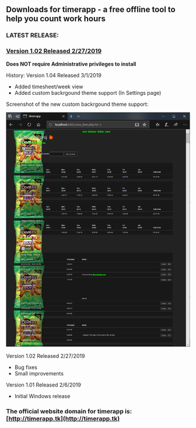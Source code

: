 ## Downloads for timerapp - a free offline tool to help you count work hours

### LATEST RELEASE:

### [Version 1.02 Released 2/27/2019](https://github.com/andreizilla/timerapp/raw/master/timerapp.msi)

**Does NOT require Administrative privileges to install**

History:
Version 1.04 Released 3/1/2019
- Added timesheet/week view
- Added custom backrgound theme support (In Settings page)

Screenshot of the new custom backrgound theme support:

![Screenshot of the new custom backrgound theme support](https://raw.githubusercontent.com/andreizilla/timerapp/master/timerapp_report.png "Screenshot of the new custom backrgound theme support")

Version 1.02 Released 2/27/2019
- Bug fixes
- Small improvements

Version 1.01 Released 2/6/2019
- Initial Windows release

### The official website domain for timerapp is: [http://timerapp.tk](http://timerapp.tk)
